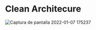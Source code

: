 # Clean Architecure


![Captura de pantalla 2022-01-07 175237](https://user-images.githubusercontent.com/28193994/148578335-b91c3028-cf41-4acf-984a-bafc2f0d85cd.png)
